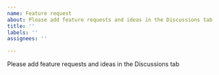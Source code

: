 ```yaml
---
name: Feature request
about: Please add feature requests and ideas in the Discussions tab
title: ''
labels: ''
assignees: ''

---
```


Please add feature requests and ideas in the Discussions tab
